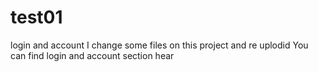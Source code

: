 # test01
 login and account
 I change some files on this project and re uplodid 
 You can find login and account section hear
